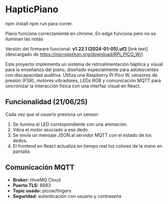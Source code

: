 # HapticPiano

npm install
npm run para correr.

Piano funciona correctamente en chrome.
En edge funciona pero no se iluminan las notas

Versión del firmware funcional: **v1.22.1 (2024-01-05).uf2** [link text](descargado de https://micropython.org/download/RPI_PICO_W/)

Este proyecto implementa un sistema de retroalimentación háptica y visual para la enseñanza del piano, diseñado especialmente para adolescentes con discapacidad auditiva. Utiliza una Raspberry Pi Pico W, sensores de presión (FSR), motores vibradores, LEDs RGB y comunicación MQTT para sincronizar la interacción física con una interfaz visual en React.

## Funcionalidad (21/06/25)
Cada vez que el usuario presiona un sensor:
  1. Se ilumina el LED correspondiente con una animación.
  2. Vibra el motor asociado a ese dedo.
  3. Se envía un mensaje JSON al servidor MQTT con el estado de los dedos.
  4. El frontend en React actualiza en tiempo real los colores de la mano en pantalla.

## Comunicación MQTT
* **Broker:** HiveMQ Cloud
* **Puerto TLS:** 8883
* **Topic usado:** picow/fingers
* **Seguridad:** autenticación con usuario y contraseña



